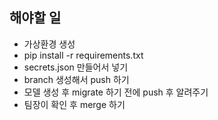 ## 해야할 일

-   가상환경 생성
-   pip install -r requirements.txt
-   secrets.json 만들어서 넣기
-   branch 생성해서 push 하기
-   모델 생성 후 migrate 하기 전에 push 후 알려주기
-   팀장이 확인 후 merge 하기
